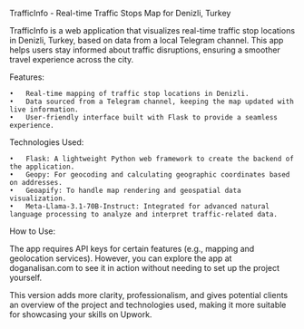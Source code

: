 TrafficInfo - Real-time Traffic Stops Map for Denizli, Turkey

TrafficInfo is a web application that visualizes real-time traffic stop locations in Denizli, Turkey, based on data from a local Telegram channel. This app helps users stay informed about traffic disruptions, ensuring a smoother travel experience across the city.

Features:

	•	Real-time mapping of traffic stop locations in Denizli.
	•	Data sourced from a Telegram channel, keeping the map updated with live information.
	•	User-friendly interface built with Flask to provide a seamless experience.

Technologies Used:

	•	Flask: A lightweight Python web framework to create the backend of the application.
	•	Geopy: For geocoding and calculating geographic coordinates based on addresses.
	•	Geoapify: To handle map rendering and geospatial data visualization.
	•	Meta-Llama-3.1-70B-Instruct: Integrated for advanced natural language processing to analyze and interpret traffic-related data.

How to Use:

The app requires API keys for certain features (e.g., mapping and geolocation services). However, you can explore the app at doganalisan.com to see it in action without needing to set up the project yourself.

This version adds more clarity, professionalism, and gives potential clients an overview of the project and technologies used, making it more suitable for showcasing your skills on Upwork.